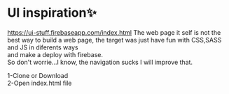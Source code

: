 # UI inspiration✨

https://ui-stuff.firebaseapp.com/index.html
The web page it self is not the best way to build a web page, the target was just have fun with CSS,SASS and JS in diferents ways<br/>
and make a deploy with firebase.<br/>
So don't worrie...I know, the navigation sucks I will improve that.

1-Clone or Download <br/>
2-Open index.html file
